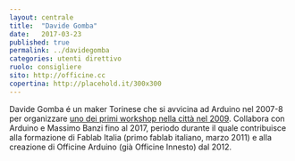 ```yaml
---
layout: centrale
title:  "Davide Gomba"
date:   2017-03-23
published: true
permalink: ../davidegomba
categories: utenti direttivo
ruolo: consigliere
sito: http://officine.cc
copertina: http://placehold.it/300x300
---
```


Davide Gomba é un maker Torinese che si avvicina ad Arduino nel 2007-8 per organizzare [uno dei primi workshop nella città nel 2009](https://www.flickr.com/photos/allume/albums/72157618492581565/with/3551877942/). Collabora con Arduino e Massimo Banzi fino al 2017, periodo durante il quale contribuisce alla formazione di Fablab Italia (primo fablab italiano, marzo 2011) e alla creazione di Officine Arduino (già Officine Innesto) dal 2012.
